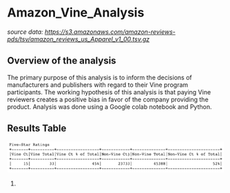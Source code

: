 # Amazon_Vine_Analysis

_source data: https://s3.amazonaws.com/amazon-reviews-pds/tsv/amazon_reviews_us_Apparel_v1_00.tsv.gz_

## Overview of the analysis
The primary purpose of this analysis is to inform the decisions of manufacturers and publishers with regard to their Vine program participants.  The working hypothesis of this analysis is that paying Vine reviewers creates a positive bias in favor of the company providing the product.  Analysis was done using a Google colab notebook and Python.

## Results Table
![del_3_a.png](https://github.com/crkaide/Amazon_Vine_Analysis/blob/main/Images/del_3_a.png?raw=true)

1. 




